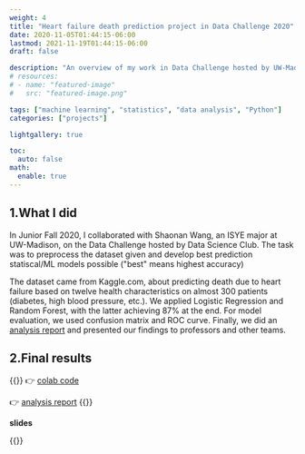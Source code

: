 ```yaml
---
weight: 4
title: "Heart failure death prediction project in Data Challenge 2020"
date: 2020-11-05T01:44:15-06:00
lastmod: 2021-11-19T01:44:15-06:00
draft: false

description: "An overview of my work in Data Challenge hosted by UW-Madison Data Science Club"
# resources:
# - name: "featured-image"
#   src: "featured-image.png"

tags: ["machine learning", "statistics", "data analysis", "Python"]
categories: ["projects"]

lightgallery: true

toc:
  auto: false
math:
  enable: true
---
```


<!--more-->

## 1.What I did

In Junior Fall 2020, I collaborated with Shaonan Wang, an ISYE major at UW-Madison, on the Data Challenge hosted by Data Science Club. The task was to preprocess the dataset given and develop best prediction statiscal/ML models possible ("best" means highest accuracy) 

The dataset came from Kaggle.com, about predicting death due to heart failure based on twelve health characteristics on almost 300 patients (diabetes, high blood pressure, etc.). We applied Logistic Regression and Random Forest, with the latter achieving 87% at the end. For model evaluation, we used confusion matrix and ROC curve. Finally, we did an [analysis report](/pdf/Data_Challenge_Report.pdf) and presented our findings to professors and other teams. 

## 2.Final results

{{<admonition type=example title="deliverables">}}
👉 [colab code](https://github.com/Yumian-Cui/model-prediction/blob/main/DataChallenge_code_Final.ipynb)

👉 [analysis report](/pdf/Data_Challenge_Report.pdf) 
{{</admonition>}}

**slides**

{{<gdocs src="https://docs.google.com/presentation/d/1F-qny-YMax2kFJYS-Ne1WCSzxM1UPY3B4svdXGtmGCM/edit?usp=sharing">}}






